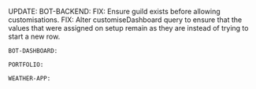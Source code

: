 UPDATE:
    BOT-BACKEND:
      FIX: Ensure guild exists before allowing customisations.
      FIX: Alter customiseDashboard query to ensure that the values that were assigned on setup remain as they are instead of trying to start a new row.

    BOT-DASHBOARD:

    PORTFOLIO:

    WEATHER-APP:
